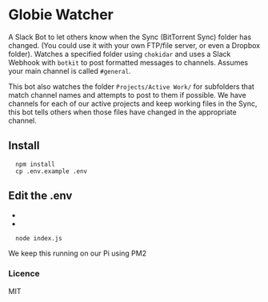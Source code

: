# Globie Watcher

A Slack Bot to let others know when the Sync (BitTorrent Sync) folder has changed. (You could use it with your own FTP/file server, or even a Dropbox folder). Watches a specified folder using `chokidar` and uses a Slack Webhook with `botkit` to post formatted messages to channels. Assumes your main channel is called `#general`.

This bot also watches the folder `Projects/Active Work/` for subfolders that match channel names and attempts to post to them if possible. We have channels for each of our active projects and keep working files in the Sync, this bot tells others when those files have changed in the appropriate channel.

## Install

```
  npm install
  cp .env.example .env
```
Edit the .env
-
-
-
```
  node index.js
```

We keep this running on our Pi using PM2

### Licence

MIT